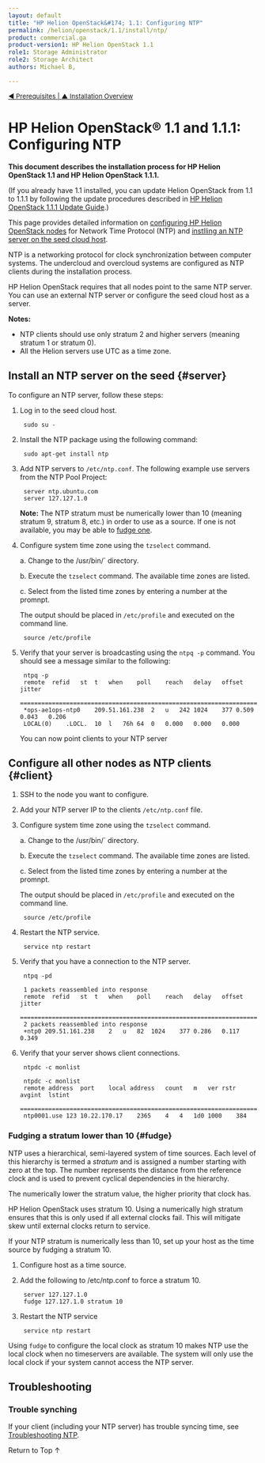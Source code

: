 ```yaml
---
layout: default
title: "HP Helion OpenStack&#174; 1.1: Configuring NTP"
permalink: /helion/openstack/1.1/install/ntp/
product: commercial.ga
product-version1: HP Helion OpenStack 1.1
role1: Storage Administrator
role2: Storage Architect
authors: Michael B, 

---
```

<!--PUBLISHED-->


<script>

function PageRefresh {
onLoad="window.refresh"
}

PageRefresh();

</script>

<p style="font-size: small;"> <a href="/helion/openstack/1.1/install/prereqs/#ntp">&#9664; Prerequisites | <a href="/helion/openstack/1.1/install/overview/"> &#9650; Installation Overview</a> </p> 

# HP Helion OpenStack&#174; 1.1 and 1.1.1: Configuring NTP

**This document describes the installation process for HP Helion OpenStack 1.1 and HP Helion OpenStack 1.1.1.**

(If you already have 1.1 installed, you can update Helion OpenStack from 1.1 to 1.1.1 by following the update procedures described in [HP Helion OpenStack 1.1.1 Update Guide](/helion/openstack/1.1.1/update/).)

This page provides detailed information on [configuring HP Helion OpenStack nodes](#client) for Network Time Protocol (NTP) and [instlling an NTP server on the seed cloud host](#server). 

NTP is a networking protocol for clock synchronization between computer systems. The undercloud and overcloud systems are configured as NTP clients during the installation process.

HP Helion OpenStack requires that all nodes point to the same NTP server. You can use an external NTP server or configure the seed cloud host as a server. 

**Notes:** 

* NTP clients should use only stratum 2 and higher servers (meaning stratum 1 or stratum 0).
* All the Helion servers use UTC as a time zone.

## Install an NTP server on the seed  {#server}

To configure an NTP server, follow these steps: 

1. Log in to the seed cloud host.

		sudo su -

2. Install the NTP package using the following command:

		sudo apt-get install ntp

3. Add NTP servers to `/etc/ntp.conf`. The following example use servers from the NTP Pool Project:

		server ntp.ubuntu.com
		server 127.127.1.0

	**Note:** The NTP stratum must be numerically lower than 10 (meaning stratum 9, stratum 8, etc.) in order to use as a source. If one is not available, you may be able to [fudge one](#fudge).

4. Configure system time zone using the `tzselect` command.

	a. Change to the /usr/bin/` directory.

	b. Execute the `tzselect` command. The available time zones are listed.

	c. Select from the listed time zones by entering a number at the promnpt.

	The output should be placed in `/etc/profile` and executed on the command line.

		source /etc/profile

5. Verify that your server is broadcasting using the `ntpq -p` command. You should see a message similar to the following: 

		ntpq -p
		remote 	refid 	st	t	when	poll	reach	delay	offset	jitter
		==============================================================================
		*ops-ae1ops-ntp0	209.51.161.238	2	u	242	1024	377	0.509	0.043	0.206
		LOCAL(0)	.LOCL.	10	l	76h	64	0	0.000	0.000	0.000

	You can now point clients to your NTP server

## Configure all other nodes as NTP clients {#client}

1. SSH to the node you want to configure.

2. Add your NTP server IP to the clients `/etc/ntp.conf` file.

3. Configure system time zone using the `tzselect` command.

	a. Change to the /usr/bin/` directory.

	b. Execute the `tzselect` command. The available time zones are listed.

	c. Select from the listed time zones by entering a number at the promnpt.

	The output should be placed in `/etc/profile` and executed on the command line.

		source /etc/profile

4. Restart the NTP service.

		service ntp restart

5. Verify that you have a connection to the NTP server.

		ntpq -pd

		1 packets reassembled into response
		remote	refid	st	t	when	poll	reach	delay	offset	jitter
		==============================================================================
		2 packets reassembled into response
		+ntp0 209.51.161.238	2	u	82	1024	377	0.286	0.117	0.349

6. Verify that your server shows client connections.

		ntpdc -c monlist

		ntpdc -c monlist
		remote address	port	local address	count	m	ver	rstr	avgint	lstint
		===============================================================================
		ntp0001.use	123 10.22.170.17	2365	4	4	1d0	1000	384



### Fudging a stratum lower than 10 {#fudge}

NTP uses a hierarchical, semi-layered system of time sources. Each level of this hierarchy is termed a *stratum* and is assigned a number starting with zero at the top. The number represents the distance from the reference clock and is used to prevent cyclical dependencies in the hierarchy. 

The numerically lower the stratum value, the higher priority that clock has. 

HP Helion OpenStack uses stratum 10. Using a numerically high stratum ensures that this is only used if all external clocks fail. This will mitigate skew until external clocks return to service.

If your NTP stratum is numerically less than 10, set up your host as the time source by fudging a stratum 10.

1. Configure host as a time source.

2. Add the following to /etc/ntp.conf to force a stratum 10.

		server 127.127.1.0
		fudge 127.127.1.0 stratum 10

3. Restart the NTP service

		service ntp restart

Using `fudge` to configure the local clock as stratum 10 makes NTP use the local clock when no timeservers are available. The system will only use the local clock if your system cannot access the NTP server.


## Troubleshooting ##

### Trouble synching ###

If your client (including your NTP server) has trouble syncing time, see [Troubleshooting NTP](/helion/openstack/1.1/services/troubleshooting/ntp/#synch).


<a href="#top" style="padding:14px 0px 14px 0px; text-decoration: none;"> Return to Top &#8593;</a>



